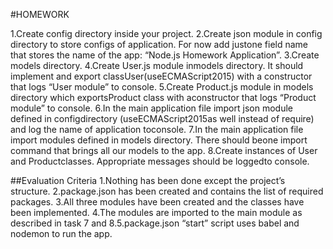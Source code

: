 #HOMEWORK 

1.Create ​config​​ directory inside your project.
2.Create ​json ​​module in ​config​​ directory to store configs of application. For now add justone field ​name ​​that stores the name of the app: ​“Node.js Homework Application”​.
3.Create ​models​​ directory.
4.Create ​User.js ​​module in ​models​​ directory. It should implement and export class ​User(​use​​ECMAScript2015​​) with a ​constructor ​​that logs ​“User module”​ to console.
5.Create ​Product.js ​​module in ​models​​ directory which exports ​Product​​ class with aconstructor​​ that logs ​“Product module”​ to console.
6.In the main application file import ​json ​​module defined in ​config ​​directory (​useECMAScript2015​​as well instead of ​require​​) and log the name of application toconsole.
7.In the main application file import modules defined in ​models ​​directory. There should beone ​import​​ command that brings all our models to the app.
8.Create instances of ​User​​ and ​Product​​ classes. Appropriate messages should be loggedto console.

##Evaluation Criteria
1.Nothing has been done except the project’s structure.
2.package.json​​ has been created and contains the list of required packages.
3.All three modules have been created and the classes have been implemented.
4.The modules are imported to the main module as described in task 7 and 8.5.package.json “start”​​ script uses babel and nodemon to run the app.
